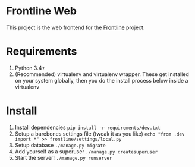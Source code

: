 # Frontline Web

This project is the web frontend for the [Frontline](https://github.com/bcooksey/Frontline) project.

# Requirements

1. Python 3.4+
1. (Recommended) virtualenv and virtualenv wrapper. These get installed on your system globally, then you do the install process below inside a virtualenv

# Install

1. Install dependencies `pip install -r requirements/dev.txt`
1. Setup a barebones settings file (tweak it as you like) `echo "from .dev import *" >> frontline/settings/local.py`
1. Setup database `./manage.py migrate`
1. Add yourself as a superuser `./manage.py createsuperuser`
1. Start the server! `./manage.py runserver`
